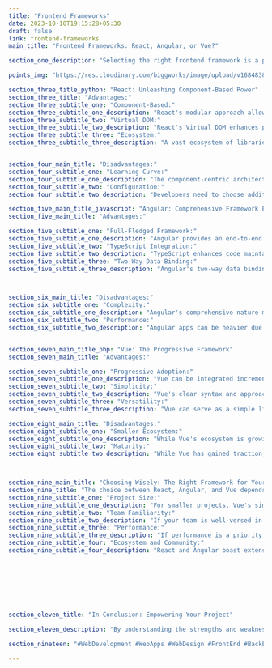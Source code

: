 ```yaml
---
title: "Frontend Frameworks"
date: 2023-10-10T19:15:28+05:30
draft: false
link: frontend-frameworks
main_title: "Frontend Frameworks: React, Angular, or Vue?"

section_one_description: "Selecting the right frontend framework is a pivotal decision in web development. This article dissects the advantages and disadvantages of three popular choices: React, Angular, and Vue. By understanding the unique features of each, you can make an informed choice that aligns with your project's goals."

points_img: "https://res.cloudinary.com/biggworks/image/upload/v1684838348/Group_11544_lwrsg0.png"

section_three_title_python: "React: Unleashing Component-Based Power"
section_three_title: "Advantages:"
section_three_subtitle_one: "Component-Based:"
section_three_subtitle_one_description: "React's modular approach allows developers to create reusable UI components, promoting code reusability and maintainability."
section_three_subtitle_two: "Virtual DOM:"
section_three_subtitle_two_description: "React's Virtual DOM enhances performance by minimizing actual DOM manipulation, resulting in faster rendering."
section_three_subtitle_three: "Ecosystem:"
section_three_subtitle_three_description: "A vast ecosystem of libraries and tools, such as Redux for state management, empowers developers."


section_four_main_title: "Disadvantages:"
section_four_subtitle_one: "Learning Curve:"
section_four_subtitle_one_description: "The component-centric architecture might require an adjustment period for newcomers."
section_four_subtitle_two: "Configuration:"
section_four_subtitle_two_description: "Developers need to choose additional libraries for features like routing and state management."

section_five_main_title_javascript: "Angular: Comprehensive Framework Experience"
section_five_main_title: "Advantages:"

section_five_subtitle_one: "Full-Fledged Framework:"
section_five_subtitle_one_description: "Angular provides an end-to-end solution, including dependency injection, routing, and state management."
section_five_subtitle_two: "TypeScript Integration:"
section_five_subtitle_two_description: "TypeScript enhances code maintainability and offers better error detection."
section_five_subtitle_three: "Two-Way Data Binding:"
section_five_subtitle_three_description: "Angular's two-way data binding simplifies real-time UI updates."



section_six_main_title: "Disadvantages:"
section_six_subtitle_one: "Complexity:"
section_six_subtitle_one_description: "Angular's comprehensive nature might lead to a steeper learning curve, especially for smaller projects."
section_six_subtitle_two: "Performance:"
section_six_subtitle_two_description: "Angular apps can be heavier due to its all-inclusive features, potentially impacting initial loading times."


section_seven_main_title_php: "Vue: The Progressive Framework"
section_seven_main_title: "Advantages:"

section_seven_subtitle_one: "Progressive Adoption:"
section_seven_subtitle_one_description: "Vue can be integrated incrementally into existing projects without an overhaul."
section_seven_subtitle_two: "Simplicity:"
section_seven_subtitle_two_description: "Vue's clear syntax and approachable learning curve make it a favorable choice for beginners."
section_seven_subtitle_three: "Versatility:"
section_seven_subtitle_three_description: "Vue can serve as a simple library for small projects or a comprehensive framework for larger ones."

section_eight_main_title: "Disadvantages:"
section_eight_subtitle_one: "Smaller Ecosystem:"
section_eight_subtitle_one_description: "While Vue's ecosystem is growing, it might not offer as many libraries and tools as React or Angular."
section_eight_subtitle_two: "Maturity:"
section_eight_subtitle_two_description: "While Vue has gained traction, some enterprises might still prefer the longer-standing React and Angular."



section_nine_main_title: "Choosing Wisely: The Right Framework for Your Project"
section_nine_title: "The choice between React, Angular, and Vue depends on your project's scope, your team's expertise, and your desired development speed. Consider these points:"
section_nine_subtitle_one: "Project Size:"
section_nine_subtitle_one_description: "For smaller projects, Vue's simplicity might shine. For larger, complex projects, Angular's comprehensive features could be advantageous."
section_nine_subtitle_two: "Team Familiarity:"
section_nine_subtitle_two_description: "If your team is well-versed in JavaScript, React might offer a smoother transition."
section_nine_subtitle_three: "Performance:"
section_nine_subtitle_three_description: "If performance is a priority, React's Virtual DOM can be a game-changer."
section_nine_subtitle_four: "Ecosystem and Community:"
section_nine_subtitle_four_description: "React and Angular boast extensive ecosystems, while Vue's growing community offers promising support."








section_eleven_title: "In Conclusion: Empowering Your Project"

section_eleven_description: "By understanding the strengths and weaknesses of React, Angular, and Vue, you can make an educated decision that best serves your project's needs. Each framework offers a distinct approach, catering to varying development preferences and project requirements. Embrace the framework that aligns with your team's expertise and your project's objectives, setting the stage for a successful and efficient frontend development journey."

section_nineteen: "#WebDevelopment #WebApps #WebDesign #FrontEnd #BackEnd #Programming #Coding #SoftwareEngineering #UIUX #FullStack #JavaScript #HTML #CSS #ReactJS #NodeJS #PHP #Python #WebDeveloper #MERN #MEAN"

---
```


